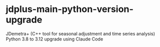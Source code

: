 # jdplus-main-python-version-upgrade
JDemetra+ (C++ tool for seasonal adjustment and time series analysis) Python 3.8 to 3.12 upgrade using Claude Code

